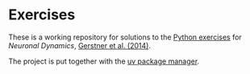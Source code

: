 # Exercises

These is a working repository for solutions to the [Python exercises](https://neuronaldynamics-exercises.readthedocs.io/en/latest/index.html)
for *Neuronal Dynamics*, [Gerstner et al. (2014)](https://neuronaldynamics.epfl.ch/book.html).

The project is put together with the [uv package manager](https://docs.astral.sh/uv/).